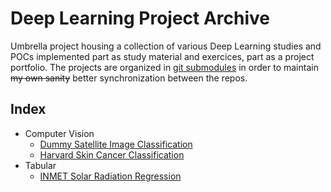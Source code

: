 # Deep Learning Project Archive

Umbrella project housing a collection of various Deep Learning studies and POCs implemented part as study material and exercices, part as a project portfolio. The projects are organized in [git submodules](https://git-scm.com/book/en/v2/Git-Tools-Submodules) in order to maintain ~~my own sanity~~ better synchronization between the repos.

## Index

- Computer Vision
    - [Dummy Satellite Image Classification](https://github.com/lfenzo/dummy-satellite-image-classification)
    - [Harvard Skin Cancer Classification](https://github.com/lfenzo/harvard-skin-cancer-classification)
- Tabular
    - [INMET Solar Radiation Regression](https://github.com/lfenzo/inmet-solar-radiation-regression)
